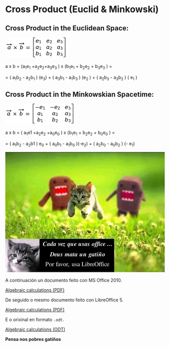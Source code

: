 # Cross Product (Euclid & Minkowski)

## Cross Product in the Euclidean Space:
![Euclidean Cross Product axb](../FORMULAS/detCrossEucl.jpg "Euclidean determinant axb")

a x b	= (a<sub>1</sub>e<sub>1</sub> +a<sub>2</sub>e<sub>2</sub>+a<sub>3</sub>e<sub>3</sub> ) x (b<sub>1</sub>e<sub>1</sub> + b<sub>2</sub>e<sub>2</sub> + b<sub>3</sub>e<sub>3</sub> ) = 

= ( a<sub>1</sub>b<sub>2</sub> -  a<sub>2</sub>b<sub>1</sub> ) (e<sub>3</sub>) +  ( a<sub>3</sub>b<sub>1</sub>  - a<sub>1</sub>b<sub>3</sub> ) (e<sub>2</sub> )  +  ( a<sub>2</sub>b<sub>3</sub> -  a<sub>3</sub>b<sub>2</sub> ) ( e<sub>1</sub>  ) 

## Cross Product in the Minkowskian Spacetime:
![Minkowskian Cross Product axb](../FORMULAS/detCrossMink.jpg "Minkowskian determinant axb")

a x b	=  ( a<sub>1</sub>e1 +a<sub>2</sub>e<sub>2</sub> +a<sub>0</sub>e<sub>0</sub> )  x  (b<sub>1</sub>e<sub>1</sub> + b<sub>2</sub>e<sub>2</sub> +  b<sub>0</sub>e<sub>0</sub>  )  =    

=	( a<sub>1</sub>b<sub>2</sub> -  a<sub>2</sub>b1 ) e<sub>0</sub>   + ( a<sub>0</sub>b<sub>1</sub> -  a<sub>1</sub>b<sub>0</sub> )(-e<sub>2</sub>) +  ( a<sub>2</sub>b<sub>0</sub>  - a<sub>0</sub>b<sub>2</sub> ) (- e<sub>1</sub>)  


![Por favor usa LibreOffice](../IMAGES/usa-libre-office.jpg)

A continuación un documento feito con MS Office 2010.

[Algebraic calculations (PDF)](../documents/Cross.pdf)

De seguido o mesmo documento feito con LibreOffice 5.

[Algebraic calculations (PDF)](../documents/documento-cross-libre-office.pdf)

E o orixinal en formato `.odt`.

[Algebraic calculations (ODT)](../documents/documento-cross-libre-office.odt)

__Pensa nos pobres gatiños__
